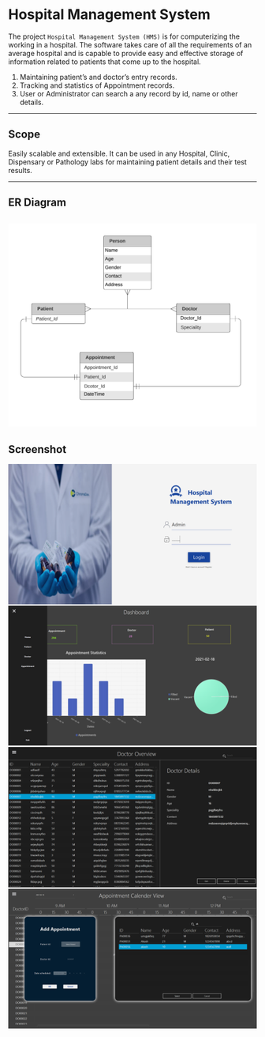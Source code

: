 # Hospital Management System
The project ```Hospital Management System (HMS)``` is for
computerizing the working in a hospital. The software takes
care of all the requirements of an average hospital and is
capable to provide easy and effective storage of information
related to patients that come up to the hospital. 

1. Maintaining patient’s and doctor’s entry records.
2. Tracking and statistics of Appointment records.
3. User or Administrator can search a any record by id, name or other details. 
---
## Scope

Easily scalable and extensible. It can be used in any Hospital, Clinic, Dispensary or Pathology
labs for maintaining patient details and their test results. 

---
## ER Diagram
![ER Diagram](screenshots/HMS_ER_Diagram.png)
---
## Screenshot
![Login](screenshots/HMS_Login.png)
![DashBoard](screenshots/HMS_Menu.png)
![Overview](screenshots/HMS_DocOver.png)
![Calender](screenshots/HMS_Cal.png)



